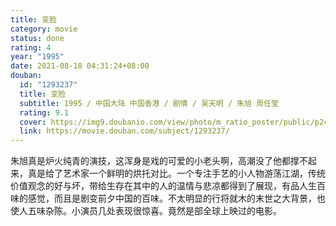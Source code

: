 ```yaml
---
title: 变脸
category: movie
status: done
rating: 4
year: "1995"
date: 2021-08-18 04:31:24+08:00
douban:
  id: "1293237"
  title: 变脸
  subtitle: 1995 / 中国大陆 中国香港 / 剧情 / 吴天明 / 朱旭 周任莹
  rating: 9.1
  cover: https://img9.doubanio.com/view/photo/m_ratio_poster/public/p2440233036.jpg
  link: https://movie.douban.com/subject/1293237/
---
```


朱旭真是炉火纯青的演技，这浑身是戏的可爱的小老头啊，高潮没了他都撑不起来，真是给了艺术家一个鲜明的烘托对比。一个专注手艺的小人物游荡江湖，传统价值观念的好与坏，带给生存在其中的人的温情与悲凉都得到了展现，有品人生百味的感觉，而且是剧变前夕中国的百味。不太明显的行将就木的末世之大背景，也使人五味杂陈。小演员几处表现很惊喜。竟然是部全球上映过的电影。
